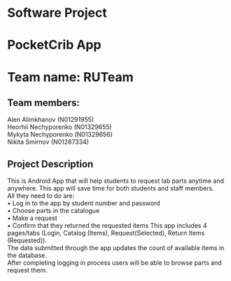 # Software Project
# PocketCrib App<br/>

# Team name: RUTeam <br/>

## Team members: <br/>
Alen Alimkhanov (N01291955) <br/>
Heorhii Nechyporenko (N01329655) <br/>
Mykyta Nechyporenko (N01329656) <br/>
Nikita Smirnov (N01287334) <br/>

## Project Description
This is Android App that will help students to request lab parts anytime and anywhere. This app will save time for both students and staff members.<br/>
All they need to do are: <br/>
• Log in to the app by student number and password <br/>
• Choose parts in the catalogue <br/>
• Make a request <br/>
• Confirm that they returned the requested items
This app includes 4 pages/tabs (Login, Catalog (Items), Request(Selected), Return Items (Requested)). <br/>
The data submitted through the app updates the count of available items in the database. <br/>
After completing logging in process users will be able to browse parts and request them.<br/>
